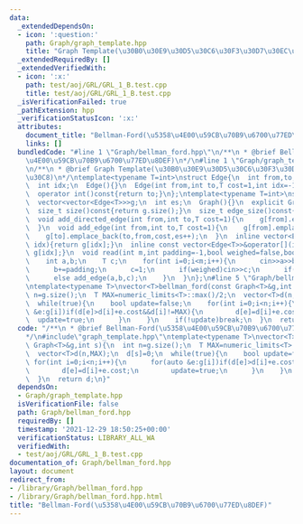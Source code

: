 ```yaml
---
data:
  _extendedDependsOn:
  - icon: ':question:'
    path: Graph/graph_template.hpp
    title: "Graph Template(\u30B0\u30E9\u30D5\u30C6\u30F3\u30D7\u30EC\u30FC\u30C8)"
  _extendedRequiredBy: []
  _extendedVerifiedWith:
  - icon: ':x:'
    path: test/aoj/GRL/GRL_1_B.test.cpp
    title: test/aoj/GRL/GRL_1_B.test.cpp
  _isVerificationFailed: true
  _pathExtension: hpp
  _verificationStatusIcon: ':x:'
  attributes:
    document_title: "Bellman-Ford(\u5358\u4E00\u59CB\u70B9\u6700\u77ED\u8DEF)"
    links: []
  bundledCode: "#line 1 \"Graph/bellman_ford.hpp\"\n/**\n * @brief Bellman-Ford(\u5358\
    \u4E00\u59CB\u70B9\u6700\u77ED\u8DEF)\n*/\n#line 1 \"Graph/graph_template.hpp\"\
    \n/**\n * @brief Graph Template(\u30B0\u30E9\u30D5\u30C6\u30F3\u30D7\u30EC\u30FC\
    \u30C8)\n*/\ntemplate<typename T=int>\nstruct Edge{\n  int from,to;\n  T cost;\n\
    \  int idx;\n  Edge(){}\n  Edge(int from,int to,T cost=1,int idx=-1):from(from),to(to),cost(cost),idx(idx){}\n\
    \  operator int()const{return to;}\n};\ntemplate<typename T=int>\nstruct Graph{\n\
    \  vector<vector<Edge<T>>>g;\n  int es;\n  Graph(){}\n  explicit Graph(int n):g(n),es(0){}\n\
    \  size_t size()const{return g.size();}\n  size_t edge_size()const{return es;}\n\
    \  void add_directed_edge(int from,int to,T cost=1){\n    g[from].emplace_back(from,to,cost,es++);\n\
    \  }\n  void add_edge(int from,int to,T cost=1){\n    g[from].emplace_back(from,to,cost,es);\n\
    \    g[to].emplace_back(to,from,cost,es++);\n  }\n  inline vector<Edge<T>>&operator[](int\
    \ idx){return g[idx];}\n  inline const vector<Edge<T>>&operator[](int idx)const{return\
    \ g[idx];}\n  void read(int m,int padding=-1,bool weighed=false,bool direct=false){\n\
    \    int a,b;\n    T c;\n    for(int i=0;i<m;i++){\n      cin>>a>>b;\n      a+=padding;\n\
    \      b+=padding;\n      c=1;\n      if(weighed)cin>>c;\n      if(direct)add_directed_edge(a,b,c);\n\
    \      else add_edge(a,b,c);\n    }\n  }\n};\n#line 5 \"Graph/bellman_ford.hpp\"\
    \ntemplate<typename T>\nvector<T>bellman_ford(const Graph<T>&g,int s){\n  int\
    \ n=g.size();\n  T MAX=numeric_limits<T>::max()/2;\n  vector<T>d(n,MAX);\n  d[s]=0;\n\
    \  while(true){\n    bool update=false;\n    for(int i=0;i<n;i++){\n      for(auto\
    \ &e:g[i])if(d[e]>d[i]+e.cost&&d[i]!=MAX){\n        d[e]=d[i]+e.cost;\n      \
    \  update=true;\n      }\n    }\n    if(!update)break;\n  }\n  return d;\n}\n"
  code: "/**\n * @brief Bellman-Ford(\u5358\u4E00\u59CB\u70B9\u6700\u77ED\u8DEF)\n\
    */\n#include\"graph_template.hpp\"\ntemplate<typename T>\nvector<T>bellman_ford(const\
    \ Graph<T>&g,int s){\n  int n=g.size();\n  T MAX=numeric_limits<T>::max()/2;\n\
    \  vector<T>d(n,MAX);\n  d[s]=0;\n  while(true){\n    bool update=false;\n   \
    \ for(int i=0;i<n;i++){\n      for(auto &e:g[i])if(d[e]>d[i]+e.cost&&d[i]!=MAX){\n\
    \        d[e]=d[i]+e.cost;\n        update=true;\n      }\n    }\n    if(!update)break;\n\
    \  }\n  return d;\n}"
  dependsOn:
  - Graph/graph_template.hpp
  isVerificationFile: false
  path: Graph/bellman_ford.hpp
  requiredBy: []
  timestamp: '2021-12-29 18:50:25+00:00'
  verificationStatus: LIBRARY_ALL_WA
  verifiedWith:
  - test/aoj/GRL/GRL_1_B.test.cpp
documentation_of: Graph/bellman_ford.hpp
layout: document
redirect_from:
- /library/Graph/bellman_ford.hpp
- /library/Graph/bellman_ford.hpp.html
title: "Bellman-Ford(\u5358\u4E00\u59CB\u70B9\u6700\u77ED\u8DEF)"
---
```

